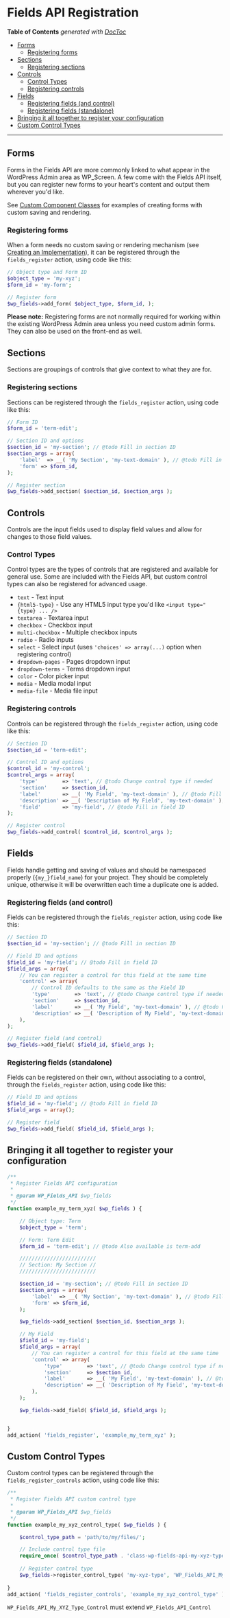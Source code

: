 # Fields API Registration

<!-- START doctoc generated TOC please keep comment here to allow auto update -->
<!-- DON'T EDIT THIS SECTION, INSTEAD RE-RUN doctoc TO UPDATE -->
**Table of Contents**  *generated with [DocToc](https://github.com/thlorenz/doctoc)*

- [Forms](#forms)
  - [Registering forms](#registering-forms)
- [Sections](#sections)
  - [Registering sections](#registering-sections)
- [Controls](#controls)
  - [Control Types](#control-types)
  - [Registering controls](#registering-controls)
- [Fields](#fields)
  - [Registering fields (and control)](#registering-fields-and-control)
  - [Registering fields (standalone)](#registering-fields-standalone)
- [Bringing it all together to register your configuration](#bringing-it-all-together-to-register-your-configuration)
- [Custom Control Types](#custom-control-types)

<!-- END doctoc generated TOC please keep comment here to allow auto update -->

---

## Forms

Forms in the Fields API are more commonly linked to what appear in the WordPress Admin area as WP_Screen. A few come with the Fields API itself, but you can register new forms to your heart's content and output them wherever you'd like.

See [Custom Component Classes](https://github.com/sc0ttkclark/wordpress-fields-api/blob/master/docs/custom-component-classes.md) for examples of creating forms with custom saving and rendering.

### Registering forms

When a form needs no custom saving or rendering mechanism (see [Creating an Implementation](https://github.com/sc0ttkclark/wordpress-fields-api/blob/master/docs/creating-an-implementation.md)), it can be registered through the `fields_register` action, using code like this:

```php
// Object type and Form ID
$object_type = 'my-xyz';
$form_id = 'my-form';

// Register form
$wp_fields->add_form( $object_type, $form_id, );
```

**Please note:** Registering forms are not normally required for working within the existing WordPress Admin area unless you need custom admin forms. They can also be used on the front-end as well.
 
## Sections

Sections are groupings of controls that give context to what they are for.

### Registering sections

Sections can be registered through the `fields_register` action, using code like this:

```php
// Form ID
$form_id = 'term-edit';

// Section ID and options
$section_id = 'my-section'; // @todo Fill in section ID
$section_args = array(
	'label'  => __( 'My Section', 'my-text-domain' ), // @todo Fill in section heading, update text domain
	'form' => $form_id,
);

// Register section
$wp_fields->add_section( $section_id, $section_args );
```

## Controls

Controls are the input fields used to display field values and allow for changes to those field values.

### Control Types

Control types are the types of controls that are registered and available for general use. Some are included with the Fields API, but custom control types can also be registered for advanced usage.

* `text` - Text input
* `{html5-type}` - Use any HTML5 input type you'd like `<input type="{type} ... />`
* `textarea` - Textarea input
* `checkbox` - Checkbox input
* `multi-checkbox` - Multiple checkbox inputs
* `radio` - Radio inputs
* `select` - Select input (uses `'choices' => array(...)` option when registering control)
* `dropdown-pages` - Pages dropdown input
* `dropdown-terms` - Terms dropdown input
* `color` - Color picker input
* `media` - Media modal input
* `media-file` - Media file input

### Registering controls

Controls can be registered through the `fields_register` action, using code like this:

```php
// Section ID
$section_id = 'term-edit';

// Control ID and options
$control_id = 'my-control';
$control_args = array(
	'type'        => 'text', // @todo Change control type if needed
	'section'     => $section_id,
	'label'       => __( 'My Field', 'my-text-domain' ), // @todo Fill in label, update text domain
	'description' => __( 'Description of My Field', 'my-text-domain' ), // @todo Fill in description, update text domain
	'field'       => 'my-field', // @todo Fill in field ID
);

// Register control
$wp_fields->add_control( $control_id, $control_args );
```

## Fields

Fields handle getting and saving of values and should be namespaced properly (`{my_}field_name`) for your project. They should be completely unique, otherwise it will be overwritten each time a duplicate one is added.

### Registering fields (and control)

Fields can be registered through the `fields_register` action, using code like this:

```php
// Section ID
$section_id = 'my-section'; // @todo Fill in section ID

// Field ID and options
$field_id = 'my-field'; // @todo Fill in field ID
$field_args = array(
	// You can register a control for this field at the same time
	'control' => array(
		// Control ID defaults to the same as the Field ID
		'type'        => 'text', // @todo Change control type if needed
		'section'     => $section_id,
		'label'       => __( 'My Field', 'my-text-domain' ), // @todo Fill in label, update text domain
		'description' => __( 'Description of My Field', 'my-text-domain' ), // @todo Fill in description, update text domain
	),
);

// Register field (and control)
$wp_fields->add_field( $field_id, $field_args );
```

### Registering fields (standalone)

Fields can be registered on their own, without associating to a control, through the `fields_register` action, using code like this:

```php
// Field ID and options
$field_id = 'my-field'; // @todo Fill in field ID
$field_args = array();

// Register field
$wp_fields->add_field( $field_id, $field_args );
```

## Bringing it all together to register your configuration

```php
/**
 * Register Fields API configuration
 *
 * @param WP_Fields_API $wp_fields
 */
function example_my_term_xyz( $wp_fields ) {

	// Object type: Term
	$object_type = 'term';

	// Form: Term Edit
	$form_id = 'term-edit'; // @todo Also available is term-add

	/////////////////////////
	// Section: My Section //
	/////////////////////////

	$section_id = 'my-section'; // @todo Fill in section ID
	$section_args = array(
		'label'  => __( 'My Section', 'my-text-domain' ), // @todo Fill in section heading, update text domain
		'form' => $form_id,
	);

	$wp_fields->add_section( $section_id, $section_args );

	// My Field
	$field_id = 'my-field';
	$field_args = array(
		// You can register a control for this field at the same time
		'control' => array(
			'type'        => 'text', // @todo Change control type if needed
			'section'     => $section_id,
			'label'       => __( 'My Field', 'my-text-domain' ), // @todo Fill in label, update text domain
			'description' => __( 'Description of My Field', 'my-text-domain' ), // @todo Fill in description, update text domain
		),
	);

	$wp_fields->add_field( $field_id, $field_args );


}
add_action( 'fields_register', 'example_my_term_xyz' );
```

## Custom Control Types

Custom control types can be registered through the `fields_register_controls` action, using code like this:

```php
/**
 * Register Fields API custom control type
 *
 * @param WP_Fields_API $wp_fields
 */
function example_my_xyz_control_type( $wp_fields ) {

	$control_type_path = 'path/to/my/files/';

	// Include control type file
	require_once( $control_type_path . 'class-wp-fields-api-my-xyz-type-control.php' );
	
	// Register control type
	$wp_fields->register_control_type( 'my-xyz-type', 'WP_Fields_API_My_XYZ_Type_Control' );
	
}
add_action( 'fields_register_controls', 'example_my_xyz_control_type' );
```
`WP_Fields_API_My_XYZ_Type_Control` must extend `WP_Fields_API_Control`
